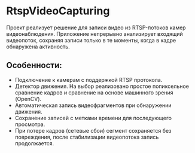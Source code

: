 ﻿# RtspVideoCapturing

Проект реализует решение для записи видео из RTSP-потоков камер видеонаблюдения. Приложение непрерывно анализирует входящий видеопоток, сохраняя записи только в те моменты, когда в кадре обнаружена активность.

## Особенности:
 - Подключение к камерам с поддержкой RTSP протокола.
 - Детектор движения. На выбор реализовано простое попиксельное сравнение кадров и сравнение на основе машинного зрения (OpenCV).
 - Автоматическая запись видеофрагментов при обнаружении движения.
 - Сохранение записей с метками времени для последующего просмотра.
 - При потере кадров (сетевые сбои) сегмент сохраняется без повреждения, после стабилизации видеопотока запись продолжается.